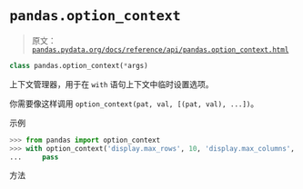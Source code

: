 # `pandas.option_context`

> 原文：[`pandas.pydata.org/docs/reference/api/pandas.option_context.html`](https://pandas.pydata.org/docs/reference/api/pandas.option_context.html)

```py
class pandas.option_context(*args)
```

上下文管理器，用于在 `with` 语句上下文中临时设置选项。

你需要像这样调用 `option_context(pat, val, [(pat, val), ...])`。

示例

```py
>>> from pandas import option_context
>>> with option_context('display.max_rows', 10, 'display.max_columns', 5):
...     pass 
```

方法
